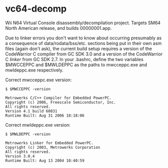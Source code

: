 # vc64-decomp

Wii N64 Virtual Console disassembly/decompilation project. Targets SM64 North American release, and builds 00000001.app.

Due to linker errors you don't want to know about occurring presumably as a consequence of data/rodata/bss/etc. sections being put in their own asm files (again don't ask), the current build setup requires a version of the CodeWarrior C compiler from GC SDK 3.0 and a version of the CodeWarrior C *linker* from GC SDK 2.7.
In your .bashrc, define the two variables $MWCCEPPC and $MWLDEPPC as the paths to mwcceppc.exe and mwldeppc.exe respectively.

Correct mwcceppc.exe version:

    $ $MWCCEPPC -version
    
    Metrowerks C/C++ Compiler for Embedded PowerPC.
    Copyright (c) 2006, Freescale Semiconductor, Inc.
    All rights reserved.
    Version 4.1 build 60831
    Runtime Built: Aug 31 2006 18:18:06

Correct mwldeppc.exe version:

    $ $MWLDEPPC -version
    
    Metrowerks Linker for Embedded PowerPC.
    Copyright (c) 2003, Metrowerks Corporation
    All rights reserved.
    Version 3.0.4
    Runtime Built: Aug 13 2004 10:40:59
